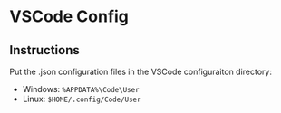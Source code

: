 #	VSCode Config

##	Instructions

Put the .json configuration files in the VSCode configuraiton directory:

* Windows: `%APPDATA%\Code\User`
* Linux: `$HOME/.config/Code/User`
